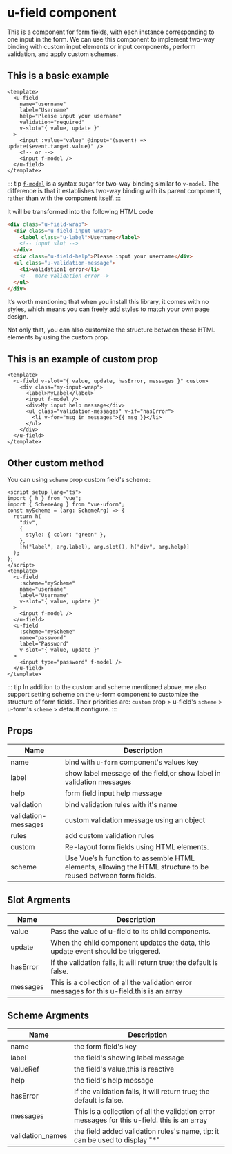 # u-field component

This is a component for form fields, with each instance corresponding to one input in the form. We can use this component to implement two-way binding with custom input elements or input components, perform validation, and apply custom schemes.

## This is a basic example

```vue
<template>
  <u-field
    name="username"
    label="Username"
    help="Please input your username"
    validation="required"
    v-slot="{ value, update }"
  >
    <input :value="value" @input="($event) => update($event.target.value)" />
    <!-- or -->
    <input f-model />
  </u-field>
</template>
```

::: tip
[`f-model`](f-model.md) is a syntax sugar for two-way binding similar to `v-model`. The difference is that it establishes two-way binding with its parent component, rather than with the component itself.
:::

It will be transformed into the following HTML code

```html
<div class="u-field-wrap">
  <div class="u-field-input-wrap">
    <label class="u-label">Username</label>
    <!-- input slot -->
  </div>
  <div class="u-field-help">Please input your username</div>
  <ul class="u-validation-message">
    <li>validation1 error</li>
    <!-- more validation error-->
  </ul>
</div>
```

It’s worth mentioning that when you install this library, it comes with no styles, which means you can freely add styles to match your own page design.

Not only that, you can also customize the structure between these HTML elements by using the custom prop.

## This is an example of custom prop

```vue
<template>
  <u-field v-slot="{ value, update, hasError, messages }" custom>
    <div class="my-input-wrap">
      <label>MyLabel</label>
      <input f-model />
      <div>My input help message</div>
      <ul class="validation-messages" v-if="hasError">
        <li v-for="msg in messages">{{ msg }}</li>
      </ul>
    </div>
  </u-field>
</template>
```

## Other custom method

You can using `scheme` prop custom field's scheme:

```vue
<script setup lang="ts">
import { h } from "vue";
import { SchemeArg } from "vue-uform";
const myScheme = (arg: SchemeArg) => {
  return h(
    "div",
    {
      style: { color: "green" },
    },
    [h("label", arg.label), arg.slot(), h("div", arg.help)]
  );
};
</script>
<template>
  <u-field
    :scheme="myScheme"
    name="username"
    label="Username"
    v-slot="{ value, update }"
  >
    <input f-model />
  </u-field>
  <u-field
    :scheme="myScheme"
    name="password"
    label="Password"
    v-slot="{ value, update }"
  >
    <input type="password" f-model />
  </u-field>
</template>
```

::: tip
In addition to the custom and scheme mentioned above, we also support setting scheme on the u-form component to customize the structure of form fields. Their priorities are: `custom` prop > u-field's `scheme` > u-form's `scheme` > default configure.
:::

## Props

| Name                | Description                                                                                                   |
| ------------------- | ------------------------------------------------------------------------------------------------------------- |
| name                | bind with `u-form` component's values key                                                                     |
| label               | show label message of the field,or show label in validation messages                                          |
| help                | form field input help message                                                                                 |
| validation          | bind validation rules with it's name                                                                          |
| validation-messages | custom validation message using an object                                                                     |
| rules               | add custom validation rules                                                                                   |
| custom              | Re-layout form fields using HTML elements.                                                                    |
| scheme              | Use Vue’s h function to assemble HTML elements, allowing the HTML structure to be reused between form fields. |

## Slot Argments

| Name     | Description                                                                                 |
| -------- | ------------------------------------------------------------------------------------------- |
| value    | Pass the value of u-field to its child components.                                          |
| update   | When the child component updates the data, this update event should be triggered.           |
| hasError | If the validation fails, it will return true; the default is false.                         |
| messages | This is a collection of all the validation error messages for this u-field.this is an array |

## Scheme Argments

| Name             | Description                                                                                  |
| ---------------- | -------------------------------------------------------------------------------------------- |
| name             | the form field's key                                                                         |
| label            | the field's showing label message                                                            |
| valueRef         | the field's value,this is reactive                                                           |
| help             | the field's help message                                                                     |
| hasError         | If the validation fails, it will return true; the default is false.                          |
| messages         | This is a collection of all the validation error messages for this u-field. this is an array |
| validation_names | the field added validation rules's name, tip: it can be used to display "\*"                 |
